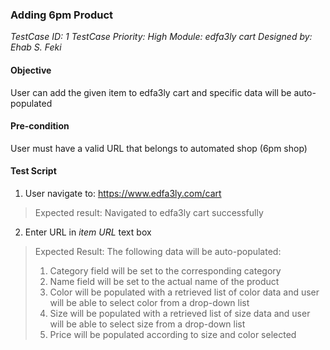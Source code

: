### Adding 6pm Product 

*TestCase ID: 1*
*TestCase Priority: High*
*Module: edfa3ly cart*
*Designed by: Ehab S. Feki*

#### Objective
User can add the given item to edfa3ly cart and specific data will be auto-populated
#### Pre-condition
User must have a valid URL that belongs to automated shop (6pm shop)
#### Test Script
1. User navigate to: https://www.edfa3ly.com/cart
> Expected result: Navigated to edfa3ly cart successfully
2. Enter URL in <em>item URL</em> text box
> Expected Result: The following data will be auto-populated:
> 1. Category field will be set to the corresponding category</li>
> 2. Name field will be set to the actual name of the product
> 3. Color will be populated with a retrieved list of color data and user will be able to select color from a drop-down list
> 4. Size will be populated with a retrieved list of size data and user will be able to select size from a drop-down list
> 5. Price will be populated according to size and color selected
